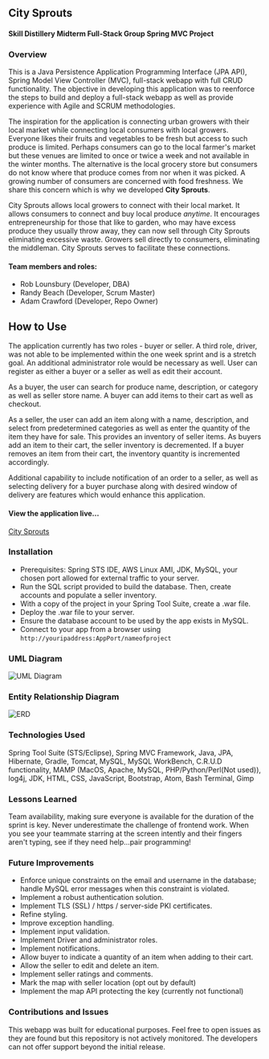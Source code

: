 ## City Sprouts
#### Skill Distillery Midterm Full-Stack Group Spring MVC Project

### Overview
This is a Java Persistence Application Programming Interface (JPA API), Spring Model View Controller (MVC), full-stack webapp with full CRUD functionality. The objective in developing this application was to reenforce the steps to build and deploy a full-stack webapp as well as provide experience with Agile and SCRUM methodologies.  

The inspiration for the application is connecting urban growers with their local market while connecting local consumers with local growers.  Everyone likes their fruits and vegetables to be fresh but access to such produce is limited. Perhaps consumers can go to the local farmer's market but these venues are limited to once or twice a week and not available in the winter months.  The alternative is the local grocery store but consumers do not know where that produce comes from nor when it was picked. A growing number of consumers are concerned with food freshness. We share this concern which is why we developed **City Sprouts**.  

City Sprouts allows local growers to connect with their local market.  It allows consumers to connect and buy local produce *anytime*.  It encourages entrepreneurship for those that like to garden, who may have excess produce they usually throw away, they can now sell through City Sprouts eliminating excessive waste.  Growers sell directly to consumers, eliminating the middleman.  City Sprouts serves to facilitate these connections.

#### Team members and roles:
* Rob Lounsbury (Developer, DBA)
* Randy Beach (Developer, Scrum Master)
* Adam Crawford (Developer, Repo Owner)

## How to Use

The application currently has two roles - buyer or seller.  A third role, driver, was not able to be implemented within the one week sprint and is a stretch goal.  An additional administrator role would be necessary as well. User can register as either a buyer or a seller as well as edit their account.  

As a buyer, the user can search for produce name, description, or category as well as seller store name. A buyer can add items to their cart as well as checkout.   

As a seller, the user can add an item along with a name, description, and select from predetermined categories as well as enter the quantity of the item they have for sale.  This provides an inventory of seller items.  As buyers add an item to their cart, the seller inventory is decremented.  If a buyer removes an item from their cart, the inventory quantity is incremented accordingly.  

Additional capability to include notification of an order to a seller, as well as selecting delivery for a buyer purchase along with desired window of delivery are features which would enhance this application.

#### View the application live...

[City Sprouts](http://citysprouts.robcodes.pro)

### Installation

* Prerequisites: Spring STS IDE, AWS Linux AMI, JDK, MySQL, your chosen port allowed for external traffic to your server.
* Run the SQL script provided to build the database.  Then, create accounts and populate a seller inventory.
* With a copy of the project in your Spring Tool Suite, create a .war file.
* Deploy the .war file to your server.
* Ensure the database account to be used by the app exists in MySQL.
* Connect to your app from a browser using `http://youripaddress:AppPort/nameofproject`

### UML Diagram

![UML Diagram](https://github.com/robrides/MidtermProject/blob/master/CitySprouts/CitySproutsUML.png)

### Entity Relationship Diagram

![ERD](https://github.com/robrides/MidtermProject/blob/master/DB/citysproutsERD.png)

### Technologies Used

Spring Tool Suite (STS/Eclipse), Spring MVC Framework, Java, JPA, Hibernate, Gradle, Tomcat, MySQL, MySQL WorkBench, C.R.U.D functionality, MAMP (MacOS, Apache, MySQL, PHP/Python/Perl(Not used)), log4j, JDK, HTML, CSS, JavaScript, Bootstrap, Atom, Bash Terminal, Gimp

### Lessons Learned
Team availability, making sure everyone is available for the duration of the sprint is key.  Never underestimate the challenge of frontend work. When you see your teammate starring at the screen intently and their fingers aren't typing, see if they need help...pair programming!

### Future Improvements

* Enforce unique constraints on the email and username in the database; handle MySQL error messages when this constraint is violated.
* Implement a robust authentication solution.
* Implement TLS (SSL) / https / server-side PKI certificates.
* Refine styling.
* Improve exception handling.
* Implement input validation.
* Implement Driver and administrator roles.
* Implement notifications.
* Allow buyer to indicate a quantity of an item when adding to their cart.
* Allow the seller to edit and delete an item.
* Implement seller ratings and comments.
* Mark the map with seller location (opt out by default)
* Implement the map API protecting the key (currently not functional)

### Contributions and Issues

This webapp was built for educational purposes.  Feel free to open issues as they are found but this repository is not actively monitored. The developers can not offer support beyond the initial release.
